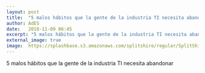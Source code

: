 ```yaml
---
layout: post
title:  "5 malos hábitos que la gente de la industria TI necesita abandonar"
author: AdES
date:   2018-11-09 06:45
excerpt: "5 malos hábitos que la gente de la industria TI necesita abandonar"
external_image: true
image:  https://splashbase.s3.amazonaws.com/splitshire/regular/SplitShire-280050-768x506.jpg
---
```

5 malos hábitos que la gente de la industria TI necesita abandonar